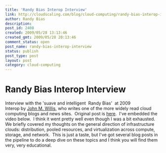 ```yaml
---
title: 'Randy Bias Interop Interview'
link: http://cloudscaling.com/blog/cloud-computing/randy-bias-interop-interview/
author: Randy Bias
description: 
post_id: 2408
created: 2009/05/28 13:13:46
created_gmt: 2009/05/28 20:13:46
comment_status: open
post_name: randy-bias-interop-interview
status: publish
post_type: post
layout: post
category: cloud-computing
---
```


# Randy Bias Interop Interview

Interview with the 'suave and intelligent  Randy Bias'  at 2009 Interop by [John M. Willis](http://www.johnmwillis.com/), who writes one of the more widely read cloud computing blogs and news sites.  Original post is [here](http://www.johnmwillis.com/cloud-computing/cloud-cafe-interop-2009-discussions-3/).  I've embedded the video below.  I think it went pretty well even though I was a bit exhausted. We briefly covered my thoughts on the general direction of infrastructure clouds: distribution, pooled resources, and virtualization across compute, storage, and network.  This is just a taste, but I've got several blog posts in the pipeline to do a deep dive on these topics and I think you will find them very, very educational.